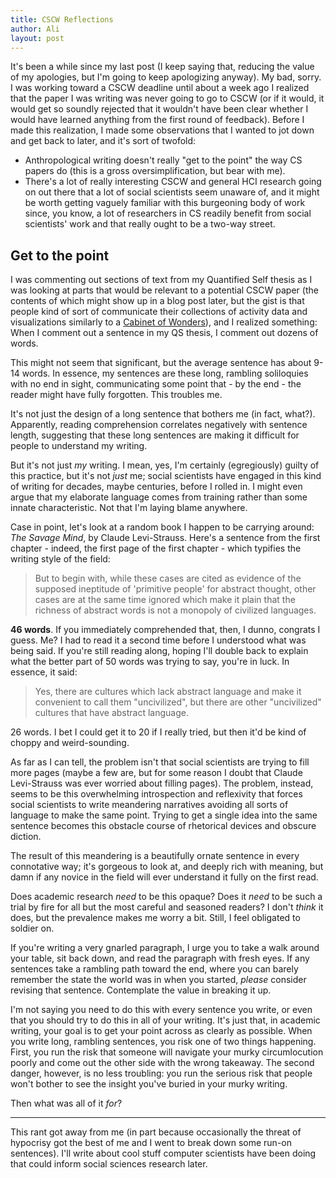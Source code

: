 ```yaml
---
title: CSCW Reflections
author: Ali
layout: post
---
```

It's been a while since my last post (I keep saying that, reducing the value of my apologies, but I'm going to keep apologizing anyway). My bad, sorry. I was working toward a CSCW deadline until about a week ago I realized that the paper I was writing was never going to go to CSCW (or if it would, it would get so soundly rejected that it wouldn't have been clear whether I would have learned anything from the first round of feedback). Before I made this realization, I made some observations that I wanted to jot down and get back to later, and it's sort of twofold:

- Anthropological writing doesn't really "get to the point" the way CS papers do (this is a gross oversimplification, but bear with me).
- There's a lot of really interesting CSCW and general HCI research going on out there that a lot of social scientists seem unaware of, and it might be worth getting vaguely familiar with this burgeoning body of work since, you know, a lot of researchers in CS readily benefit from social scientists' work and that really ought to be a two-way street.

## Get to the point
I was commenting out sections of text from my Quantified Self thesis as I was looking at parts that would be relevant to a potential CSCW paper (the contents of which might show up in a blog post later, but the gist is that people kind of sort of communicate their collections of activity data and visualizations similarly to a [Cabinet of Wonders][cabinet]), and I realized something: When I comment out a sentence in my QS thesis, I comment out dozens of words.

This might not seem that significant, but the average sentence has about 9-14 words. In essence, my sentences are these long, rambling soliloquies with no end in sight, communicating some point that - by the end - the reader might have fully forgotten. This troubles me.

It's not just the design of a long sentence that bothers me (in fact, what?). Apparently, reading comprehension correlates negatively with sentence length, suggesting that these long sentences are making it difficult for people to understand my writing.

But it's not just *my* writing. I mean, yes, I'm certainly (egregiously) guilty of this practice, but it's not *just* me; social scientists have engaged in this kind of writing for decades, maybe centuries, before I rolled in. I might even argue that my elaborate language comes from training rather than some innate characteristic. Not that I'm laying blame anywhere.

Case in point, let's look at a random book I happen to be carrying around: *The Savage Mind*, by Claude Levi-Strauss. Here's a sentence from the first chapter - indeed, the first page of the first chapter - which typifies the writing style of the field:

> But to begin with, while these cases are cited as evidence of the supposed ineptitude of 'primitive people' for abstract thought, other cases are at the same time ignored which make it plain that the richness of abstract words is not a monopoly of civilized languages.

**46 words**. If you immediately comprehended that, then, I dunno, congrats I guess. Me? I had to read it a second time before I understood what was being said. If you're still reading along, hoping I'll double back to explain what the better part of 50 words was trying to say, you're in luck. In essence, it said:

> Yes, there are cultures which lack abstract language and make it convenient to call them "uncivilized", but there are other "uncivilized" cultures that have abstract language.

26 words. I bet I could get it to 20 if I really tried, but then it'd be kind of choppy and weird-sounding.

As far as I can tell, the problem isn't that social scientists are trying to fill more pages (maybe a few are, but for some reason I doubt that Claude Levi-Strauss was ever worried about filling pages). The problem, instead, seems to be this overwhelming introspection and reflexivity that forces social scientists to write meandering narratives avoiding all sorts of language to make the same point. Trying to get a single idea into the same sentence becomes this obstacle course of rhetorical devices and obscure diction.

The result of this meandering is a beautifully ornate sentence in every connotative way; it's gorgeous to look at, and deeply rich with meaning, but damn if any novice in the field will ever understand it fully on the first read.

Does academic research *need* to be this opaque? Does it *need* to be such a trial by fire for all but the most careful and seasoned readers? I don't *think* it does, but the prevalence makes me worry a bit. Still, I feel obligated to soldier on.

If you're writing a very gnarled paragraph, I urge you to take a walk around your table, sit back down, and read the paragraph with fresh eyes. If any sentences take a rambling path toward the end, where you can barely remember the state the world was in when you started, *please* consider revising that sentence. Contemplate the value in breaking it up.

I'm not saying you need to do this with every sentence you write, or even that you should try to do this in all of your writing. It's just that, in academic writing, your goal is to get your point across as clearly as possible. When you write long, rambling sentences, you risk one of two things happening. First, you run the risk that someone will navigate your murky circumlocution poorly and come out the other side with the wrong takeaway. The second danger, however, is no less troubling: you run the serious risk that people won't bother to see the insight you've buried in your murky writing.

Then what was all of it *for*?

---

This rant got away from me (in part because occasionally the threat of hypocrisy got the best of me and I went to break down some run-on sentences). I'll write about cool stuff computer scientists have been doing that could inform social sciences research later.

[cabinet]: //en.wikipedia.org/wiki/Cabinet_of_curiosities
